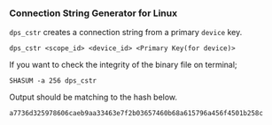 ### Connection String Generator for Linux

`dps_cstr` creates a connection string from a primary `device` key.

```
dps_cstr <scope_id> <device_id> <Primary Key(for device)>
```

If you want to check the integrity of the binary file on terminal;
```
SHASUM -a 256 dps_cstr
```

Output should be matching to the hash below.
```
a7736d325978606caeb9aa33463e7f2b03657460b68a615796a456f4501b258c
```